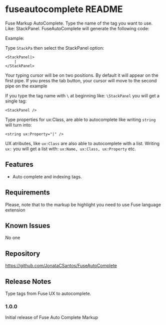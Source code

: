 # fuseautocomplete README

Fuse Markup AutoComplete.
Type the name of the tag you want to use. Like: StackPanel. 
FuseAutoComplete will generate the following code:

Example:

Type `StackPa` then select the StackPanel option:

```
<StackPanel|>
    |
</StackPanel>
```

Your typing cursor will be on two positions. By default it will appear on the first pipe. If you press the tab button, your cursor will move to the second pipe on the example

If you type the tag name with `\` at beginning like: `\StackPanel` you will get a single tag:

```
<StackPanel />
```

Type properties for ux:Class, are able to autocomplete like writing `string` will turn into:

```
<string ux:Property="|" />
```

UX atributes, like `ux:Class` are also able to autocomplete with a list. Writing `ux:` you will get a list with: `ux:Name, ux:Class, ux:Property` etc.

## Features

- Auto complete and indexing tags.

## Requirements

Please, note that to the markup be highlight you need to use Fuse language extension

## Known Issues

No one

## Repository

https://github.com/JonataCSantos/FuseAutoComplete

## Release Notes

Type tags from Fuse UX to autocomplete.

### 1.0.0

Initial release of Fuse Auto Complete Markup

